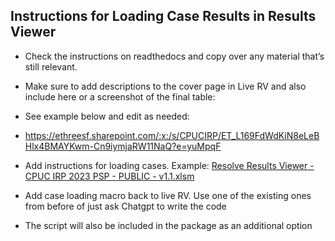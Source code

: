 ## Instructions for Loading Case Results in Results Viewer

-   Check the instructions on readthedocs and copy over any material that’s still relevant.

-   Make sure to add descriptions to the cover page in Live RV and also include here or a screenshot of the final table:

-   See example below and edit as needed:

-   <https://ethreesf.sharepoint.com/:x:/s/CPUCIRP/ET_L169FdWdKiN8eLeBHlx4BMAYKwm-Cn9iymjaRW11NaQ?e=yuMpqF>

-   Add instructions for loading cases. Example: [Resolve Results Viewer - CPUC IRP 2023 PSP - PUBLIC - v1.1.xlsm](https://ethreesf.sharepoint.com/:x:/s/CPUCIRP/EddYhWaj1vZHnL7HeOZ1lYQBgH4tBp7ewQI9yJtK9i8fHA?e=ifH9Uc)

-   Add case loading macro back to live RV. Use one of the existing ones from before of just ask Chatgpt to write the code

-   The script will also be included in the package as an additional option
